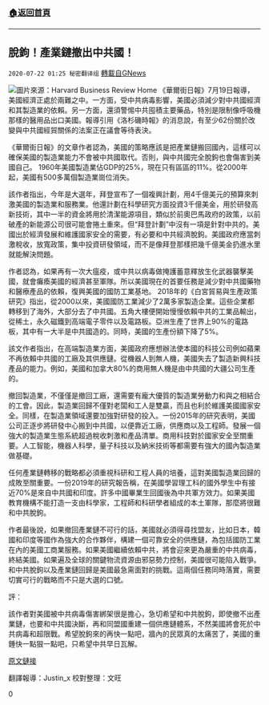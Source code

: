 ###  [:house:返回首頁](https://github.com/ourhimalayas/txt)
---

## 脫鉤！產業鏈撤出中共國！
`2020-07-22 01:25 秘密翻译组` [轉載自GNews](https://gnews.org/zh-hant/271814/)

![](https://s3.amazonaws.com/gnews-media-offload/wp-content/uploads/2020/07/21215728/Picture-1-140.png)圖片來源：Harvard Business Review Home 
《華爾街日報》7月19日報導，美國經濟正處於兩難之中。一方面，受中共病毒影響，美國必須減少對中共國經濟和其製造業的依賴。另一方面，還須警惕中共囤積主要藥品，特別是限制像呼吸機那樣的醫用品出口美國。報導引用《洛杉磯時報》的消息說，有至少62份關於改變與中共國經貿關係的法案正在議會等待表決。

《華爾街日報》的文章作者認為，美國的策略應該是把產業鏈搬回國內，這樣可以確保美國的製造業能力不會被中共國取代。否則，與中共國完全脫鉤也會傷害到美國自己。 1960年美國製造業佔GDP的25%，現在只有區區的11%。從2000年起，美國有500多萬個製造業崗位消失。

該作者指出，今年是大選年，拜登宣布了一個複興計劃，用4千億美元的預算來刺激美國的製造業和服務業。他還計劃在科學研究方面投資3千億美金，用於研發高新技術，其中一半的資金將用於清潔能源項目，類似於前奧巴馬政府的政策，以前破產的新能源公司很可能會捲土重來。但“拜登計劃”中沒有一項是針對中共的。美國出於經濟發展和維護國家安全的需要，有必要和中共經濟脫鉤。美國政府應當刺激稅收，放寬政策，集中投資研發領域，而不是像拜登那樣把幾千億美金扔進水里就能解決問題。

作者認為，如果再有一次大瘟疫，或中共以病毒做掩護蓄意釋放生化武器襲擊美國，就會癱瘓美國的經濟甚至軍隊。所以美國現在的首要任務是減少對中共國藥物和醫療產品的依賴，復興美國的國防工業基地。 2018年的《白宮貿易與生產政策研究》指出，從2000以來，美國國防工業減少了2萬多家製造企業。這些企業都轉移到了海外，大部分去了中共國。五角大樓便開始慢慢依賴中共的工業品輸出，從稀土，永久磁鐵到高端電子零件以及電路板。亞洲生產了世界上90%的電路板，其中有一大半是中共國造的。同時，美國的生產份額下降了5%。

該文作者指出，在高端製造業方面，美國政府應想辦法使本國的科技公司例如蘋果不再依賴中共國的工廠及其供應鏈。從機器人到無人機，美國失去了製造新興科技產品的能力。例如，美國和加拿大80%的商用無人機是由中共國的大疆公司生產的。

撤回製造業，不僅僅是撤回工廠，還需要有龐大優質的製造業勞動力和與之相結合的工會。因此，製造業回歸不僅對老闆和工人是雙贏，而且也利於維護美國國家安全。同樣，在製造業領域還要加強對研發的投入。一份2015年的研究表明，美國公司正逐步將研發中心搬到中共國，以便靠近工廠，供應商以及工程師。發展一個強大的製造業生態系統超過稅收刺激和產品清單。商用科技對於國家安全至關重要。人工智能，機器人科學，量子科技以及納米技術等都需要有強大的國內製造業做基礎。

任何產業鏈轉移的戰略都必須重視科研和工程人員的培養，這對美國製造業回歸的成敗至關重要。一份2019年的研究報告稱，在美國學習理工科的國外學生中有接近70%是來自中共國和印度。許多中國畢業生回國後為中共軍方效力。如果美國教育機構不能打造一支由科學家，工程師和科研學者組成的本土軍隊，那麼將很難和中共脫鉤。

作者最後說，如果撤回產業鏈不可行的話，美國就必須得尋找盟友，比如日本，韓國和印度等國作為強大的合作夥伴，構建一個可靠安全的供應鏈，為包括國防工業在內的美國工商業服務。如果美國繼續依賴中共，將會迎來更為嚴重的中共病毒，終結美國。如果遍及全球的關鍵物流資源由邪惡勢力控制，美國很可能陷入戰爭。和中共脫鉤以及產業鏈回歸是美國最急需面對的挑戰。這兩個任務同時落實，需要切實可行的戰略而不只是大選的口號。

評：

該作者對美國被中共病毒傷害綁架很是擔心，急切希望和中共脫鉤，即使撤不出產業鏈，也要和中共國決斷，再和同盟國重建一個供應鏈體系，不然美國將會死於中共病毒和超限戰。希望脫鉤來的再快一點吧，牆內的民眾真的太痛苦了，美國的重錘快一點狠一點吧，只希望中共早日瓦解。

[原文鏈接](https://www.wsj.com/articles/bringing-the-factories-home-11595180872?redirect=amp#click=https://t.co/TOQZxzDxyM)

翻譯報導：Justin\_x 
校對整理：文旺

0
